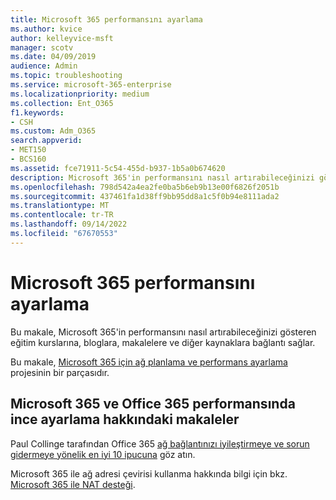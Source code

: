 ```yaml
---
title: Microsoft 365 performansını ayarlama
ms.author: kvice
author: kelleyvice-msft
manager: scotv
ms.date: 04/09/2019
audience: Admin
ms.topic: troubleshooting
ms.service: microsoft-365-enterprise
ms.localizationpriority: medium
ms.collection: Ent_O365
f1.keywords:
- CSH
ms.custom: Adm_O365
search.appverid:
- MET150
- BCS160
ms.assetid: fce71911-5c54-455d-b937-1b5a0b674620
description: Microsoft 365'in performansını nasıl artırabileceğinizi gösteren eğitim kurslarına, bloglara, makalelere ve diğer kaynaklara bağlantılar.
ms.openlocfilehash: 798d542a4ea2fe0ba5b6eb9b13e00f6826f2051b
ms.sourcegitcommit: 437461fa1d38ff9bb95dd8a1c5f0b94e8111ada2
ms.translationtype: MT
ms.contentlocale: tr-TR
ms.lasthandoff: 09/14/2022
ms.locfileid: "67670553"
---
```

# <a name="tune-microsoft-365-performance"></a>Microsoft 365 performansını ayarlama

Bu makale, Microsoft 365'in performansını nasıl artırabileceğinizi gösteren eğitim kurslarına, bloglara, makalelere ve diğer kaynaklara bağlantı sağlar.
  
Bu makale, [Microsoft 365 için ağ planlama ve performans ayarlama](./network-planning-and-performance.md) projesinin bir parçasıdır.

## <a name="articles-about-fine-tuning-microsoft-365-and-office-365-performance"></a>Microsoft 365 ve Office 365 performansında ince ayarlama hakkındaki makaleler

Paul Collinge tarafından Office 365 [ağ bağlantınızı iyileştirmeye ve sorun gidermeye yönelik en iyi 10 ipucuna](/archive/blogs/onthewire/top-10-tips-for-optimising-troubleshooting-your-office-365-network-connectivity) göz atın.
  
Microsoft 365 ile ağ adresi çevirisi kullanma hakkında bilgi için bkz. [Microsoft 365 ile NAT desteği](nat-support-with-microsoft-365.md).

